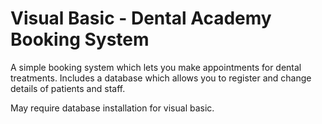 # Visual Basic - Dental Academy Booking System

A simple booking system which lets you make appointments for dental treatments. Includes a database which allows you to register and change details of patients and staff.

May require database installation for visual basic.